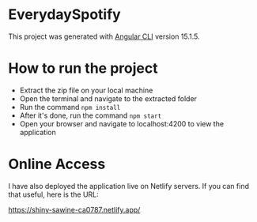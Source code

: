 # EverydaySpotify

This project was generated with [Angular CLI](https://github.com/angular/angular-cli) version 15.1.5.

# How to run the project

- Extract the zip file on your local machine
- Open the terminal and navigate to the extracted folder
- Run the command `npm install`
- After it's done, run the command `npm start`
- Open your browser and navigate to localhost:4200 to view the application

# Online Access

I have also deployed the application live on Netlify servers. If you can find that useful, here is the URL:

https://shiny-sawine-ca0787.netlify.app/
